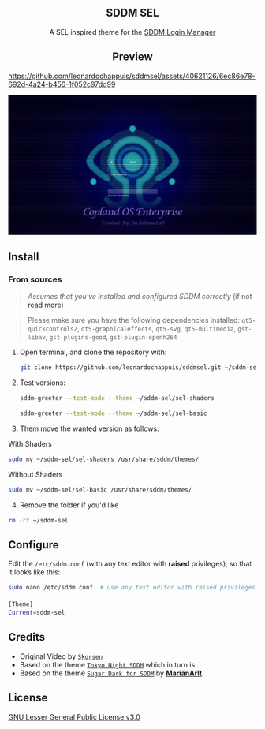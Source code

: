<h2 align="center"> SDDM SEL</h2>

<p align=center>
A SEL inspired theme for the <a href="https://github.com/sddm/sddm">SDDM Login Manager</a>
</p>

<h2 align=center>Preview</h2>



https://github.com/leonardochappuis/sddmsel/assets/40621126/6ec86e78-692d-4a24-b456-1f052c97dd99



<center>

<img src="./Previews/1.png" alt="preview-1">
   
</center>

## Install
### From sources
> _Assumes that you've installed and configured SDDM correctly_ (if not [read more](https://wiki.archlinux.org/title/SDDM))

>  Please make sure you have the following dependencies installed:
>  `qt5-quickcontrols2`, `qt5-graphicaleffects`, `qt5-svg`, `qt5-multimedia`, `gst-libav`, `gst-plugins-good`, `gst-plugin-openh264`

1. Open terminal, and clone the repository with:

   ```sh
   git clone https://github.com/leonardochappuis/sddmsel.git ~/sddm-sel
   ```

2. Test versions:

   ```sh
   sddm-greeter --test-mode --theme ~/sddm-sel/sel-shaders
   ```
   ```sh
   sddm-greeter --test-mode --theme ~/sddm-sel/sel-basic
   ```

3. Them move the wanted version as follows:

With Shaders
```sh
sudo mv ~/sddm-sel/sel-shaders /usr/share/sddm/themes/
```
Without Shaders
```sh
sudo mv ~/sddm-sel/sel-basic /usr/share/sddm/themes/
```

4. Remove the folder if you'd like

```sh
rm -rf ~/sddm-sel
```


## Configure

Edit the `/etc/sddm.conf` (with any text editor with **raised** privileges), so that it looks like this:

```sh
sudo nano /etc/sddm.conf  # use any text editor with raised privileges
---
[Theme]
Current=sddm-sel
   ```

## Credits

- Original Video by [`Skorsen`](https://www.youtube.com/watch?v=zMLNTgomRNk)
- Based on the theme [`Tokyo Night SDDM`](https://github.com/rototrash/tokyo-night-sddm.git) which in turn
is:
- Based on the theme [`Sugar Dark for SDDM`](https://github.com/MarianArlt/sddm-sugar-dark) by [**MarianArlt**](https://github.com/MarianArlt).

## License

[GNU Lesser General Public License v3.0](LICENSE)
